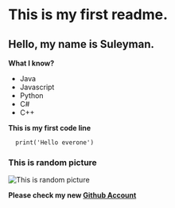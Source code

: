 # This is my first readme.
## Hello, my name is Suleyman.
**What I know?**

- Java
- Javascript
- Python
- C#
- C++

**This is my first code line**
                    
      print('Hello everone')

### This is random picture

![This is random picture](https://play-lh.googleusercontent.com/PCpXdqvUWfCW1mXhH1Y_98yBpgsWxuTSTofy3NGMo9yBTATDyzVkqU580bfSln50bFU=w480-h960-rw)



**Please check my new [Github Account](https://github.com/aavahid)**